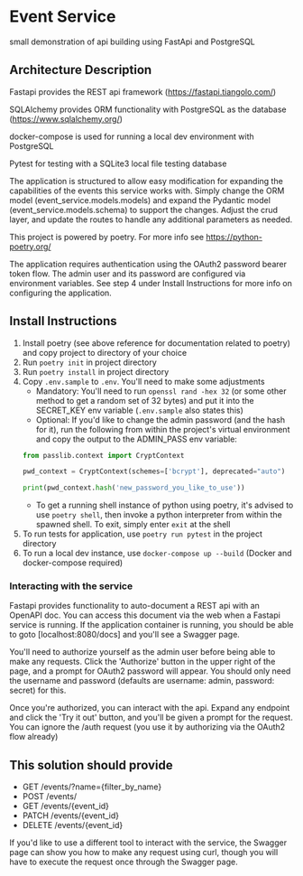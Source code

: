 # Event Service
small demonstration of api building using FastApi and PostgreSQL

## Architecture Description
Fastapi provides the REST api framework (https://fastapi.tiangolo.com/)

SQLAlchemy provides ORM functionality with PostgreSQL as the database (https://www.sqlalchemy.org/)

docker-compose is used for running a local dev environment with PostgreSQL

Pytest for testing with a SQLite3 local file testing database

The application is structured to allow easy modification for expanding the capabilities of the events this service works with.
Simply change the ORM model (event_service.models.models) and expand the Pydantic model (event_service.models.schema) to support the changes.
Adjust the crud layer, and update the routes to handle any additional parameters as needed.

This project is powered by poetry. For more info see https://python-poetry.org/

The application requires authentication using the OAuth2 password bearer token flow. The admin user and its password are 
configured via environment variables. See step 4 under Install Instructions for more info on configuring the application.

## Install Instructions
1) Install poetry (see above reference for documentation related to poetry) and copy project to directory of your choice
2) Run `poetry init` in project directory
3) Run `poetry install` in project directory
4) Copy `.env.sample` to `.env`. You'll need to make some adjustments
    * Mandatory: You'll need to run `openssl rand -hex 32` (or some other method to get a random set of 32 bytes) and put it into the SECRET_KEY env variable (`.env.sample` also states this)
    * Optional: If you'd like to change the admin password (and the hash for it), run the following from within the project's virtual environment and copy the output to the ADMIN_PASS env variable:
    ```python
    from passlib.context import CryptContext

    pwd_context = CryptContext(schemes=['bcrypt'], deprecated="auto")

    print(pwd_context.hash('new_password_you_like_to_use'))
    ```
    * To get a running shell instance of python using poetry, it's advised to use `poetry shell`, then invoke a python interpreter from within the spawned shell. To exit, simply enter `exit` at the shell
5) To run tests for application, use `poetry run pytest` in the project directory
6) To run a local dev instance, use `docker-compose up --build` (Docker and docker-compose required)

### Interacting with the service
Fastapi provides functionality to auto-document a REST api with an OpenAPI doc. You can access this document via the web
when a Fastapi service is running. If the application container is running, you should be able to goto [localhost:8080/docs] and you'll see a Swagger page.

You'll need to authorize yourself as the admin user before being able to make any requests. Click the 'Authorize' button 
in the upper right of the page, and a prompt for OAuth2 password will appear. You should only need the username and 
password (defaults are username: admin, password: secret) for this.

Once you're authorized, you can interact with the api. Expand any endpoint and click the 'Try it out' button, and you'll 
be given a prompt for the request. You can ignore the /auth request (you use it by authorizing via the OAuth2 flow already)

## This solution should provide
* GET /events/?name={filter_by_name}
* POST /events/
* GET /events/{event_id}
* PATCH /events/{event_id}
* DELETE /events/{event_id}

If you'd like to use a different tool to interact with the service, the Swagger page can show you how to make any request 
using curl, though you will have to execute the request once through the Swagger page.
